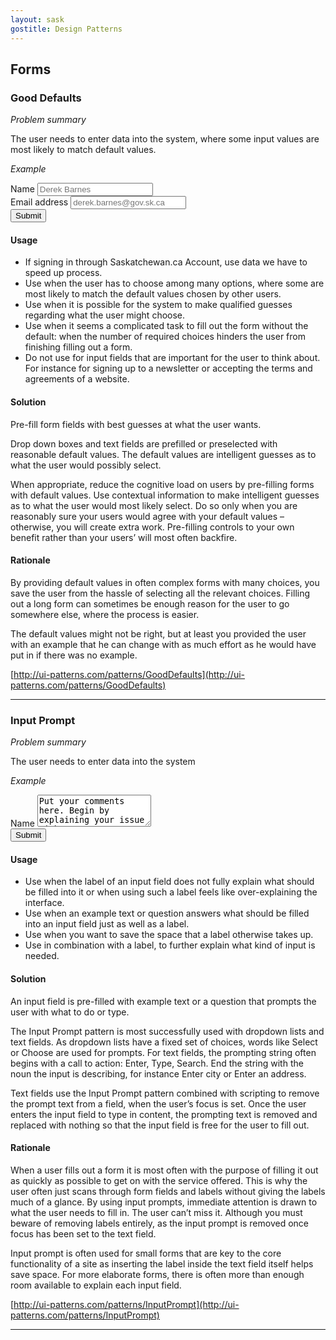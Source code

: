 ```yaml
---
layout: sask
gostitle: Design Patterns
---
```

## Forms
### Good Defaults
*Problem summary*

The user needs to enter data into the system, where some input values are most likely to match default values.

*Example*
<form role="form">
  <div class="form-group">
    <label for="exampleName">Name</label>
    <input type="email" class="form-control" id="exampleInputEmail1" placeholder="Derek Barnes">
  </div>
  <div class="form-group">
    <label for="exampleInputEmail1">Email address</label>
    <input type="email" class="form-control" id="exampleInputEmail1" placeholder="derek.barnes@gov.sk.ca">
  </div>
  <button type="submit" class="btn btn-default">Submit</button>
</form>

#### Usage
* If signing in through Saskatchewan.ca Account, use data we have to speed up process.
* Use when the user has to choose among many options, where some are most likely to match the default values chosen by other users.
* Use when it is possible for the system to make qualified guesses regarding what the user might choose.
* Use when it seems a complicated task to fill out the form without the default: when the number of required choices hinders the user from finishing filling out a form.
* Do not use for input fields that are important for the user to think about. For instance for signing up to a newsletter or accepting the terms and agreements of a website.

#### Solution
Pre-fill form fields with best guesses at what the user wants.

Drop down boxes and text fields are prefilled or preselected with reasonable default values. The default values are intelligent guesses as to what the user would possibly select.

When appropriate, reduce the cognitive load on users by pre-filling forms with default values. Use contextual information to make intelligent guesses as to what the user would most likely select. Do so only when you are reasonably sure your users would agree with your default values – otherwise, you will create extra work. Pre-filling controls to your own benefit rather than your users’ will most often backfire.

#### Rationale
By providing default values in often complex forms with many choices, you save the user from the hassle of selecting all the relevant choices. Filling out a long form can sometimes be enough reason for the user to go somewhere else, where the process is easier.

The default values might not be right, but at least you provided the user with an example that he can change with as much effort as he would have put in if there was no example.

[http://ui-patterns.com/patterns/GoodDefaults](http://ui-patterns.com/patterns/GoodDefaults)

<hr>

### Input Prompt
*Problem summary*

The user needs to enter data into the system

*Example*
<form role="form">
  <div class="form-group">
    <label for="exampleName">Name</label>
    <textarea class="form-control" rows="3">Put your comments here. Begin by explaining your issue with...</textarea>
  </div>
  <button type="submit" class="btn btn-default">Submit</button>
</form>

#### Usage
* Use when the label of an input field does not fully explain what should be filled into it or when using such a label feels like over-explaining the interface.
* Use when an example text or question answers what should be filled into an input field just as well as a label.
* Use when you want to save the space that a label otherwise takes up.
* Use in combination with a label, to further explain what kind of input is needed.

#### Solution
An input field is pre-filled with example text or a question that prompts the user with what to do or type.

The Input Prompt pattern is most successfully used with dropdown lists and text fields. As dropdown lists have a fixed set of choices, words like Select or Choose are used for prompts. For text fields, the prompting string often begins with a call to action: Enter, Type, Search. End the string with the noun the input is describing, for instance Enter city or Enter an address.

Text fields use the Input Prompt pattern combined with scripting to remove the prompt text from a field, when the user’s focus is set. Once the user enters the input field to type in content, the prompting text is removed and replaced with nothing so that the input field is free for the user to fill out.

#### Rationale
When a user fills out a form it is most often with the purpose of filling it out as quickly as possible to get on with the service offered. This is why the user often just scans through form fields and labels without giving the labels much of a glance. By using input prompts, immediate attention is drawn to what the user needs to fill in. The user can’t miss it. Although you must beware of removing labels entirely, as the input prompt is removed once focus has been set to the text field.

Input prompt is often used for small forms that are key to the core functionality of a site as inserting the label inside the text field itself helps save space. For more elaborate forms, there is often more than enough room available to explain each input field.

[http://ui-patterns.com/patterns/InputPrompt](http://ui-patterns.com/patterns/InputPrompt)
<hr>
